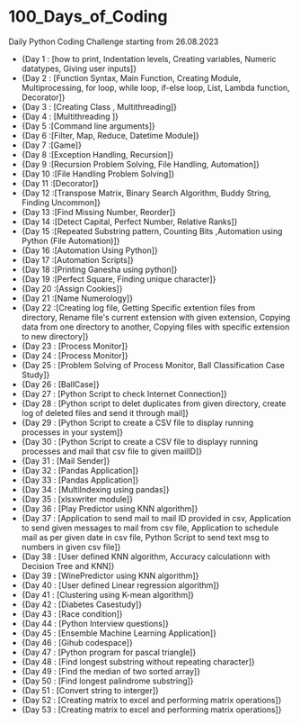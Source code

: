 # 100_Days_of_Coding
Daily Python Coding Challenge starting from 26.08.2023

* {Day 1 : [how to print, Indentation levels, Creating variables, Numeric datatypes, Giving user inputs]}
* {Day 2 : [Function Syntax, Main Function, Creating Module, Multiprocessing, for loop, while loop, if-else loop, List, Lambda function, Decorator]}
* {Day 3 : [Creating Class , Multithreading]}
* {Day 4 : [Multithreading ]}
* {Day 5 :[Command line arguments]}
* {Day 6 :[Filter, Map, Reduce, Datetime Module]}
* {Day 7 :[Game]}
* {Day 8 :[Exception Handling, Recursion]}
* {Day 9 :[Recursion Problem Solving, File Handling, Automation]}
* {Day 10 :[File Handling Problem Solving]}
* {Day 11 :[Decorator]}
* {Day 12 :[Transpose Matrix, Binary Search Algorithm, Buddy String, Finding Uncommon]}
* {Day 13 :[Find Missing Number, Reorder]}
* {Day 14 :[Detect Capital, Perfect Number, Relative Ranks]}
* {Day 15 :[Repeated Substring pattern, Counting Bits ,Automation using Python (File Automation)]}
* {Day 16 :[Automation Using Python]}
* {Day 17 :[Automation Scripts]}
* {Day 18 :[Printing Ganesha using python]}
* {Day 19 :[Perfect Square, Finding unique character]}
* {Day 20 :[Assign Cookies]}
* {Day 21 :[Name Numerology]}
* {Day 22 :[Creating log file, Getting Specific extention files from directory, Rename file's current extension with given extension, Copying data from one directory to another, Copying files with specific extension to new directory]}
* {Day 23 : [Process Monitor]}
* {Day 24 : [Process Monitor]}
* {Day 25 : [Problem Solving of Process Monitor, Ball Classification Case Study]}
* {Day 26 : [BallCase]}
* {Day 27 : [Python Script to check Internet Connection]}
* {Day 28 : [Python script to delet duplicates from given directory, create log of deleted files and send it through mail]}
* {Day 29 : [Python Script to create a CSV file to display running processes in your system]}
* {Day 30 : [Python Script to create a CSV file to displayy running processes and mail that csv file to given mailID]}
* {Day 31 : [Mail Sender]}
* {Day 32 : [Pandas Application]}
* {Day 33 : [Pandas Application]}
* {Day 34 : [MultiIndexing using pandas]}
* {Day 35 : [xlsxwriter module]}
* {Day 36 : [Play Predictor using KNN algorithm]}
* {Day 37 : [Application to send mail to mail ID provided in csv, Application to send given messages to mail from csv file, Application to schedule mail as per given date in csv file, Python Script to send text msg to numbers in given csv file]}
* {Day 38 : [User defined KNN algorithm, Accuracy calculationn with Decision Tree and KNN]}
* {Day 39 : [WinePredictor using KNN algorithm]}
* {Day 40 : [User defined Linear regression algorithm]}
* {Day 41 : [Clustering using K-mean algorithm]}
* {Day 42 : [Diabetes Casestudy]}
* {Day 43 : [Race condition]}
* {Day 44 : [Python Interview questions]}
* {Day 45 : [Ensemble Machine Learning Application]}
* {Day 46 : [Gihub codespace]}
* {Day 47 : [Python program for pascal triangle]}
* {Day 48 : [Find longest substring without repeating character]}
* {Day 49 : [Find the median of two sorted array]}
* {Day 50 : [Find longest palindrome substring]}
* {Day 51 : [Convert string to interger]}
* {Day 52 : [Creating matrix to excel and performing matrix operations]}
* {Day 53 : [Creating matrix to excel and performing matrix operations]}
